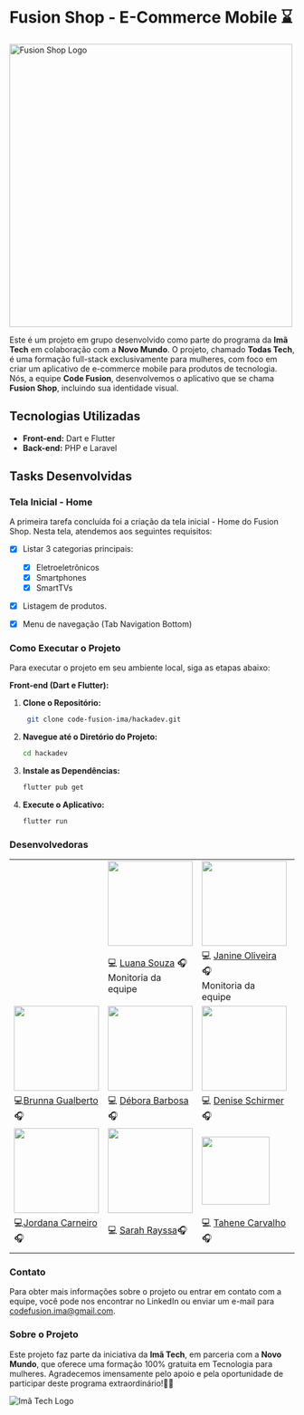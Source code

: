 # Fusion Shop - E-Commerce Mobile ⌛


<img src="images/readme/GIF-README.gif" alt="Fusion Shop Logo" width="500">


Este é um projeto em grupo desenvolvido como parte do programa da **Imã Tech** em colaboração com a **Novo Mundo**. O projeto, chamado **Todas Tech**, é uma formação full-stack exclusivamente para mulheres, com foco em criar um aplicativo de e-commerce mobile para produtos de tecnologia. Nós, a equipe **Code Fusion**, desenvolvemos o aplicativo que se chama **Fusion Shop**, incluindo sua identidade visual.

## Tecnologias Utilizadas

- **Front-end:** Dart e Flutter
- **Back-end:** PHP e Laravel

## Tasks Desenvolvidas

### Tela Inicial - Home

A primeira tarefa concluída foi a criação da tela inicial - Home do Fusion Shop. Nesta tela, atendemos aos seguintes requisitos:

- [x] Listar 3 categorias principais:
    - [x] Eletroeletrônicos
    - [x] Smartphones
    - [x] SmartTVs
- [x] Listagem de produtos.
- [x] Menu de navegação (Tab Navigation Bottom)


### Como Executar o Projeto

Para executar o projeto em seu ambiente local, siga as etapas abaixo:

**Front-end (Dart e Flutter):**

1. **Clone o Repositório:**

   ```bash
    git clone code-fusion-ima/hackadev.git

2. **Navegue até o Diretório do Projeto:**
    
    ```bash
    cd hackadev

3. **Instale as Dependências:**

    ```bash
    flutter pub get

4. **Execute o Aplicativo:**

    ```bash
    flutter run

### Desenvolvedoras

|  |  |  |  |
| ---------------- | ---------------- | ---------------- | ---------------- |
| |<img src="images/readme/Luana.jpg" width="150"> | <img src="images/readme/Janine.jpg" width="150"> |
| |💻  <a href="https://www.linkedin.com/in/luana-souza-dev/" >Luana Souza</a> 🎧<br>Monitoria da equipe | 💻 <a href="https://www.linkedin.com/in/janine-de-oliveira/">Janine Oliveira </a>🎧<br>Monitoria da equipe |
| <img src="images/readme/Brunna.jpg" width="150" style="text-decoration: none;"> | <img src="images/readme/Debora.jpg" width="150"> | <img src="images/readme/Denise.jpeg" width="150"> |<img src="images/readme/Danubia.jpg" width="150"> |
|💻<a href="">Brunna Gualberto</a>🎧| 💻 <a href="https://www.linkedin.com/in/debora--barbosa/">Débora Barbosa</a>🎧 | 💻 <a href="#">Denise Schirmer</a>🎧 | 💻<a href="https://www.linkedin.com/in/dancarvalho09/"> Danúbia Ferreira</a>🎧 |
| <img src="images/readme/Jordana.jpeg" width="150"> |  <img src="images/readme/Sarah.jpg" width="150"> |<img src="images/readme/Tahene.jpeg" width="120"> | <img src="images/readme/Viviane.jpg" width="150"> |
| 💻<a href="http://linkedin.com/in/jordana-alves-carneiro-774879161/">Jordana Carneiro</a>🎧 | 💻 <a href="https://www.linkedin.com/in/sarah-rayssa/">Sarah Rayssa</a>🎧 |💻  <a href="https://www.linkedin.com/in/tahene-carvalho-4492bb228/">Tahene Carvalho</a>🎧  | 💻  <a href="https://www.linkedin.com/in/viviane-canuto-a14274212/"> Viviane Canuto</a>🎧 | 
||||


### Contato

Para obter mais informações sobre o projeto ou entrar em contato com a equipe, você pode nos encontrar no LinkedIn ou enviar um e-mail para [codefusion.ima@gmail.com](mailto:endereço-de-email@exemplo.com).

### Sobre o Projeto

Este projeto faz parte da iniciativa da **Imã Tech**, em parceria com a **Novo Mundo**, que oferece uma formação 100% gratuita em Tecnologia para mulheres. Agradecemos imensamente pelo apoio e pela oportunidade de participar deste programa extraordinário!🚀🌟

![Imã Tech Logo](images/readme/logo-ima-tech.png)
